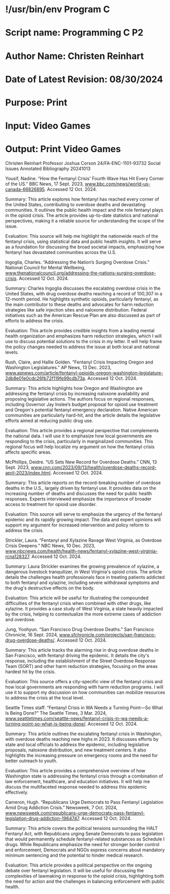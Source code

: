 # !/usr/bin/env Program C
# Script name: Programming C P2
# Author Name: Christen Reinhart
# Date of Latest Revision: 08/30/2024
# Purpose: Print
# Input: Video Games
# Output: Print Video Games

Christen Reinhart
Professor Joshua Corson
24/FA-ENC-1101-93732 
Social Issues Annotated Bibliography
20241013

Yousif, Nadine. “How the Fentanyl Crisis' Fourth Wave Has Hit Every Corner of the US.” BBC News, 17 Sept. 2023, www.bbc.com/news/world-us-canada-66826895. Accessed 12 Oct. 2024.

Summary: This article explores how fentanyl has reached every corner of the United States, contributing to overdose deaths and devastating communities. It outlines the public health impact and the role fentanyl plays in the opioid crisis. The article provides up-to-date statistics and national perspectives, making it a reliable source for understanding the scope of the issue.

Evaluation: This source will help me highlight the nationwide reach of the fentanyl crisis, using statistical data and public health insights. It will serve as a foundation for discussing the broad societal impacts, emphasizing how fentanyl has devastated communities across the U.S.

Ingoglia, Charles. “Addressing the Nation’s Surging Overdose Crisis.” National Council for Mental Wellbeing, www.thenationalcouncil.org/addressing-the-nations-surging-overdose-crisis. Accessed 12 Oct. 2024.

Summary: Charles Ingoglia discusses the escalating overdose crisis in the United States, with drug overdose deaths reaching a record of 100,307 in a 12-month period. He highlights synthetic opioids, particularly fentanyl, as the main contributor to these deaths and advocates for harm reduction strategies like safe injection sites and naloxone distribution. Federal initiatives such as the American Rescue Plan are also discussed as part of efforts to address the crisis.

Evaluation: This article provides credible insights from a leading mental health organization and emphasizes harm reduction strategies, which I will use to discuss potential solutions to the crisis in my letter. It will help frame the policy changes needed to address the issue at both local and national levels.

Rush, Claire, and Hallie Golden. “Fentanyl Crisis Impacting Oregon and Washington Legislatures.” AP News, 13 Dec. 2023, www.apnews.com/article/fentanyl-opioids-oregon-washington-legislature-2db8e01e0cdc26fb72f119fe99cdb73a. Accessed 12 Oct. 2024.

Summary: This article highlights how Oregon and Washington are addressing the fentanyl crisis by increasing naloxone availability and proposing legislative actions. The authors focus on regional responses, including Governor Jay Inslee’s budget proposal for opioid use treatment and Oregon's potential fentanyl emergency declaration. Native American communities are particularly hard-hit, and the article details the legislative efforts aimed at reducing public drug use.

Evaluation: This article provides a regional perspective that complements the national data. I will use it to emphasize how local governments are responding to the crisis, particularly in marginalized communities. This regional focus will help localize my argument on how the fentanyl crisis affects specific areas.

McPhillips, Deidre. “US Sets New Record for Overdose Deaths.” CNN, 13 Sept. 2023, www.cnn.com/2023/09/13/health/overdose-deaths-record-april-2023/index.html. Accessed 12 Oct. 2024.

Summary: This article reports on the record-breaking number of overdose deaths in the U.S., largely driven by fentanyl use. It provides data on the increasing number of deaths and discusses the need for public health responses. Experts interviewed emphasize the importance of broader access to treatment for opioid use disorder.

Evaluation: This source will serve to emphasize the urgency of the fentanyl epidemic and its rapidly growing impact. The data and expert opinions will support my argument for increased intervention and policy reform to address the crisis.

Strickler, Laura. “Fentanyl and Xylazine Ravage West Virginia, as Overdose Crisis Deepens.” NBC News, 10 Dec. 2023, www.nbcnews.com/health/health-news/fentanyl-xylazine-west-virginia-rcna128327. Accessed 12 Oct. 2024.

Summary: Laura Strickler examines the growing prevalence of xylazine, a dangerous livestock tranquilizer, in West Virginia's opioid crisis. The article details the challenges health professionals face in treating patients addicted to both fentanyl and xylazine, including severe withdrawal symptoms and the drug's destructive effects on the body.

Evaluation: This article will be useful for illustrating the compounded difficulties of the fentanyl crisis when combined with other drugs, like xylazine. It provides a case study of West Virginia, a state heavily impacted by the crisis, helping to contextualize the more extreme cases of addiction and overdose.

Jung, Yoohyun. “San Francisco Drug Overdose Deaths.” San Francisco Chronicle, 16 Sept. 2024, www.sfchronicle.com/projects/san-francisco-drug-overdose-deaths/. Accessed 12 Oct. 2024.

Summary: This article tracks the alarming rise in drug overdose deaths in San Francisco, with fentanyl driving the epidemic. It details the city's response, including the establishment of the Street Overdose Response Team (SORT) and other harm reduction strategies, focusing on the areas hardest hit by the crisis.

Evaluation: This source offers a city-specific view of the fentanyl crisis and how local governments are responding with harm reduction programs. I will use it to support my discussion on how communities can mobilize resources to address the crisis at the local level.

Seattle Times staff. “Fentanyl Crisis in WA Needs a Turning Point—So What Is Being Done?” The Seattle Times, 3 Mar. 2024, www.seattletimes.com/seattle-news/fentanyl-crisis-in-wa-needs-a-turning-point-so-what-is-being-done/. Accessed 12 Oct. 2024.

Summary: This article outlines the escalating fentanyl crisis in Washington, with overdose deaths reaching new highs in 2023. It discusses efforts by state and local officials to address the epidemic, including legislative proposals, naloxone distribution, and new treatment centers. It also highlights the increasing pressure on emergency rooms and the need for better outreach to youth.

Evaluation: This article provides a comprehensive overview of how Washington state is addressing the fentanyl crisis through a combination of law enforcement, healthcare, and education initiatives. It will help me discuss the multifaceted response needed to address this epidemic effectively.

Cameron, Hugh. “Republicans Urge Democrats to Pass Fentanyl Legislation Amid Drug Addiction Crisis.” Newsweek, 7 Oct. 2024, www.newsweek.com/republicans-urge-democrats-pass-fentanyl-legislation-drug-addiction-1964747. Accessed 12 Oct. 2024.

Summary: This article covers the political tensions surrounding the HALT Fentanyl Act, with Republicans urging Senate Democrats to pass legislation that would permanently schedule fentanyl-related substances as Schedule I drugs. While Republicans emphasize the need for stronger border control and enforcement, Democrats and NGOs express concerns about mandatory minimum sentencing and the potential to hinder medical research.

Evaluation: This article provides a political perspective on the ongoing debate over fentanyl legislation. It will be useful for discussing the complexities of lawmaking in response to the opioid crisis, highlighting both the need for action and the challenges in balancing enforcement with public health.














